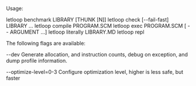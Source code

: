 Usage:

  letloop benchmark LIBRARY [THUNK [N]]
  letloop check [--fail-fast] LIBRARY ...
  letloop compile PROGRAM.SCM
  letloop exec PROGRAM.SCM [ -- ARGUMENT ...]
  letloop literally LIBRARY.MD
  letloop repl

The following flags are available:

  --dev Generate allocation, and instruction counts, debug on
        exception, and dump profile information.

  --optimize-level=0-3 Configure optimization level, higher is less
                       safe, but faster
